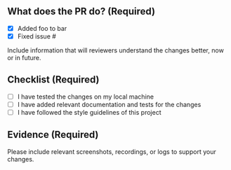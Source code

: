 ## What does the PR do? (Required)

- [x] Added foo to bar
- [x] Fixed issue #

Include information that will reviewers understand the changes better, now or in future.

## Checklist (Required)

- [ ] I have tested the changes on my local machine
- [ ] I have added relevant documentation and tests for the changes
- [ ] I have followed the style guidelines of this project

## Evidence (Required)

Please include relevant screenshots, recordings, or logs to support your changes.
